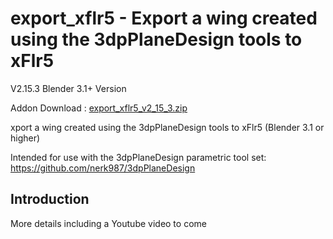 # export_xflr5 - Export a wing created using the 3dpPlaneDesign tools to xFlr5
   
V2.15.3 Blender 3.1+ Version

Addon Download : [export_xflr5_v2_15_3.zip](https://github.com/nerk987/export_xflr5/releases/download/v2.15.3/export_xflr5_v2_15_3.zip) 

xport a wing created using the 3dpPlaneDesign tools to xFlr5 (Blender 3.1 or higher)

Intended for use with the 3dpPlaneDesign parametric tool set: https://github.com/nerk987/3dpPlaneDesign



## Introduction
More details including a Youtube video to come








 
